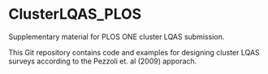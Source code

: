 ClusterLQAS_PLOS
================

Supplementary material for PLOS ONE cluster LQAS submission.

This Git repository contains code and examples for designing cluster LQAS surveys according to the Pezzoli et. al (2009) apporach.
